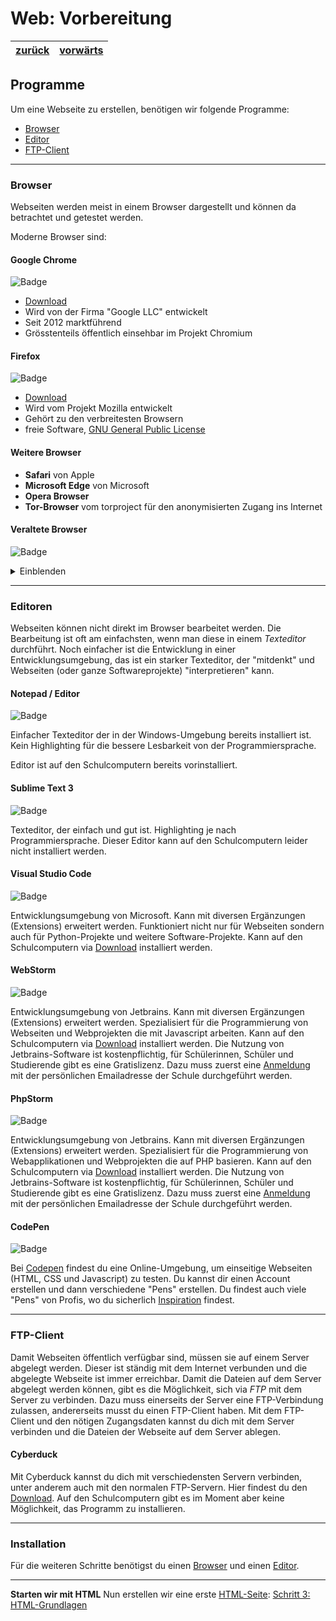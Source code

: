 # Web: Vorbereitung

| [zurück](./1-Begriffe.md) | [vorwärts][1] |
| --- | --- |

## Programme

Um eine Webseite zu erstellen, benötigen wir folgende Programme:

- [Browser](#browser)
- [Editor](#editor)
- [FTP-Client](#ftp)

---

### <a name="browser">Browser</a>
Webseiten werden meist in einem Browser dargestellt und können da betrachtet und getestet werden.

Moderne Browser sind:

#### Google Chrome

![Badge](https://img.shields.io/badge/Browser-sicher-brightgreen)

- [Download](https://www.google.com/intl/de/chrome/)
- Wird von der Firma "Google LLC" entwickelt
- Seit 2012 marktführend
- Grösstenteils öffentlich einsehbar im Projekt Chromium

#### Firefox

![Badge](https://img.shields.io/badge/Browser-sicher-brightgreen)

- [Download](https://www.mozilla.org/de/firefox/new/)
- Wird vom Projekt Mozilla entwickelt
- Gehört zu den verbreitesten Browsern
- freie Software, [GNU General Public License](https://de.wikipedia.org/wiki/GNU_General_Public_License)

#### Weitere Browser

- **Safari** von Apple
- **Microsoft Edge** von Microsoft
- **Opera Browser**
- **Tor-Browser** vom torproject für den anonymisierten Zugang ins Internet

#### Veraltete Browser

![Badge](https://img.shields.io/badge/Browser-unsicher-red)

<details>
<summary>Einblenden</summary>

- Internet Explorer
- Netscape
- Mosaic

Diese Browser sollten nicht verwendet werden, da sie nicht mehr den neusten Sicherheitsanforderungen entsprechen.
</details>

---

### <a name="editor">Editoren</a>

Webseiten können nicht direkt im Browser bearbeitet werden. Die Bearbeitung ist oft am einfachsten,
wenn man diese in einem *Texteditor* durchführt.
Noch einfacher ist die Entwicklung in einer Entwicklungsumgebung,
das ist ein starker Texteditor, der "mitdenkt" und Webseiten (oder ganze Softwareprojekte) "interpretieren" kann.

#### Notepad / Editor

![Badge](https://img.shields.io/badge/Editor-Texteditor-yellow)

Einfacher Texteditor der in der Windows-Umgebung bereits installiert ist.
Kein Highlighting für die bessere Lesbarkeit von der Programmiersprache.

Editor ist auf den Schulcomputern bereits vorinstalliert.

#### Sublime Text 3

![Badge](https://img.shields.io/badge/Editor-Texteditor-yellow)

Texteditor, der einfach und gut ist. Highlighting je nach Programmiersprache.
Dieser Editor kann auf den Schulcomputern leider nicht installiert werden.

#### Visual Studio Code

![Badge](https://img.shields.io/badge/Editor-Entwicklungsumgebung-blue)

Entwicklungsumgebung von Microsoft. Kann mit diversen Ergänzungen (Extensions) erweitert werden.
Funktioniert nicht nur für Webseiten sondern auch für Python-Projekte und weitere Software-Projekte.
Kann auf den Schulcomputern via [Download](https://code.visualstudio.com/download) installiert werden.

#### WebStorm

![Badge](https://img.shields.io/badge/Editor-Entwicklungsumgebung-blue)

Entwicklungsumgebung von Jetbrains. Kann mit diversen Ergänzungen (Extensions) erweitert werden.
Spezialisiert für die Programmierung von Webseiten und Webprojekten die mit Javascript arbeiten.
Kann auf den Schulcomputern via [Download](https://www.jetbrains.com/de-de/webstorm/) installiert werden.
Die Nutzung von Jetbrains-Software ist kostenpflichtig, für Schülerinnen, Schüler und Studierende gibt es eine Gratislizenz.
Dazu muss zuerst eine [Anmeldung](https://www.jetbrains.com/shop/eform/students) mit der persönlichen Emailadresse der Schule durchgeführt werden. 

#### PhpStorm

![Badge](https://img.shields.io/badge/Editor-Entwicklungsumgebung-blue)

Entwicklungsumgebung von Jetbrains. Kann mit diversen Ergänzungen (Extensions) erweitert werden.
Spezialisiert für die Programmierung von Webapplikationen und Webprojekten die auf PHP basieren.
Kann auf den Schulcomputern via [Download](https://www.jetbrains.com/de-de/phpstorm/) installiert werden.
Die Nutzung von Jetbrains-Software ist kostenpflichtig, für Schülerinnen, Schüler und Studierende gibt es eine Gratislizenz.
Dazu muss zuerst eine [Anmeldung](https://www.jetbrains.com/shop/eform/students) mit der persönlichen Emailadresse der Schule durchgeführt werden. 

#### CodePen

![Badge](https://img.shields.io/static/v1?label=Editor&message=Entwicklungsumgebung%20online&color=blue)

Bei [Codepen](https://codepen.io) findest du eine Online-Umgebung, um einseitige Webseiten (HTML, CSS und Javascript) zu testen.
Du kannst dir einen Account erstellen und dann verschiedene "Pens" erstellen. Du findest auch viele "Pens" von Profis, wo du sicherlich [Inspiration](https://codepen.io/trending) findest.

---

### <a name="ftp">FTP-Client</a>

Damit Webseiten öffentlich verfügbar sind, müssen sie auf einem Server abgelegt werden. Dieser ist ständig mit dem Internet verbunden
und die abgelegte Webseite ist immer erreichbar.
Damit die Dateien auf dem Server abgelegt werden können, gibt es die Möglichkeit, sich via *FTP* mit dem Server zu verbinden.
Dazu muss einerseits der Server eine FTP-Verbindung zulassen, andererseits musst du einen FTP-Client haben.
Mit dem FTP-Client und den nötigen Zugangsdaten kannst du dich mit dem Server verbinden und die Dateien der Webseite auf dem Server ablegen.

#### Cyberduck

Mit Cyberduck kannst du dich mit verschiedensten Servern verbinden, unter anderem auch mit den normalen
FTP-Servern.
Hier findest du den [Download](https://cyberduck.io/). Auf den Schulcomputern gibt es im Moment aber keine Möglichkeit, das Programm zu installieren.

---

### Installation

Für die weiteren Schritte benötigst du einen [Browser](#browser) und einen [Editor](#editor).

---
**Starten wir mit HTML**
Nun erstellen wir eine erste [HTML-Seite][1]: [Schritt 3: HTML-Grundlagen][1]

[1]: 3-HTML-Grundlagen.md